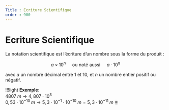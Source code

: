 ```yaml
---
Title : Ecriture Scientifique
order : 900
--- 
```


# Ecriture Scientifique

La notation scientifique est l’écriture d’un nombre sous la forme du
produit :

$$a\times 10^n \quad \text{ ou noté aussi } \quad a\cdot 10^n$$

avec $a$ un nombre décimal entre $1$ et $10$, et $n$ un nombre
entier positif ou négatif.

!!!light **Exemple:**  
$4807 \; m  \longrightarrow 4,807\cdot 10^{3}$  
$0,53\cdot 10^{-10} \; m \longrightarrow 5,3\cdot 10^{-1}\cdot 10^{-10} \; m= 5,3\cdot 10^{-11}\; m$
!!!

